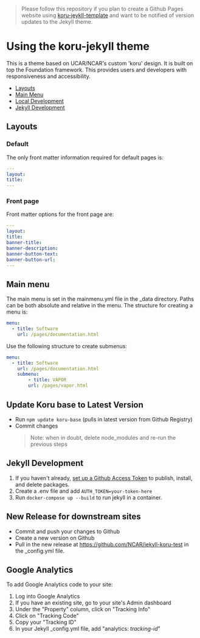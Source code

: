 > Please follow this repository if you plan to create a Github Pages website using [koru-jeykll-template](https://github.com/NCAR/koru-jekyll-template) and want to be notified of version updates to the Jekyll theme.

# Using the koru-jekyll theme

This is a theme based on UCAR/NCAR's custom 'koru' design. It is built on top the Foundation framework. This provides users and developers with responsiveness and accessibility.

* [Layouts](#layouts)
* [Main Menu](#main-menu)
* [Local Development](#local-development)
* [Jekyll Development](#jekyll-development)

## Layouts
### Default

The only front matter information required for default pages is:

```yml
---
layout:
title:
---
```

### Front page

Front matter options for the front page are:

```yml
---
layout:
title:
banner-title:
banner-description:
banner-button-text:
banner-button-url:
---
```

## Main menu

The main menu is set in the mainmenu.yml file in the _data directory. Paths can be both absolute and relative in the menu. The structure for creating a menu is:

```yml
menu:
  - title: Software
    url: /pages/documentation.html
```

Use the following structure to create submenus:

```yml
menu:
  - title: Software
    url: /pages/documentation.html
    submenu:
        - title: VAPOR
        url: /pages/vapor.html
```

## Update Koru base to Latest Version

* Run `npm update koru-base` (pulls in latest version from Github Registry)
* Commit changes
    > Note: when in doubt, delete node_modules and re-run the previous steps

## Jekyll Development

1. If you haven't already, [set up a Github Access Token](https://docs.github.com/en/packages/learn-github-packages/introduction-to-github-packages#authenticating-to-github-packages) to publish, install, and delete packages.
2. Create a .env file and add `AUTH_TOKEN=your-token-here`
3. Run `docker-compose up --build` to run jekyll in a container.

## New Release for downstream sites

* Commit and push your changes to Github
* Create a new version on Github
* Pull in the new release at https://github.com/NCAR/jekyll-koru-test in the _config.yml file.

## Google Analytics

To add Google Analytics code to your site:
1. Log into Google Analytics
2. If you have an existing site, go to your site's Admin dashboard
3. Under the "Property" column, click on "Tracking Info"
4. Click on "Tracking Code"
5. Copy your "Tracking ID"
5. In your Jekyll _config.yml file, add "analytics: *tracking-id*"

